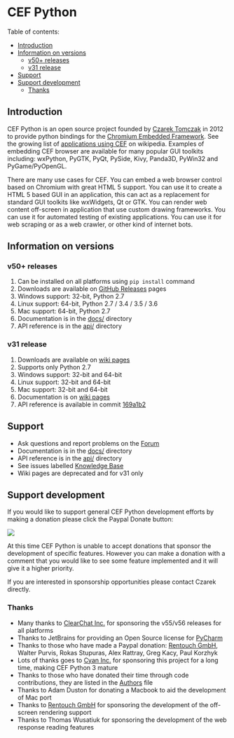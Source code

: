 # CEF Python

Table of contents:
* [Introduction](#introduction)
* [Information on versions](#information-on-versions)
  * [v50+ releases](#v50-releases)
  * [v31 release](#v31-release)
* [Support](#support)
* [Support development](#support-development)
  * [Thanks](#thanks)


## Introduction

CEF Python is an open source project founded by [Czarek Tomczak](http://www.linkedin.com/in/czarektomczak)
in 2012 to provide python bindings for the [Chromium Embedded Framework](https://bitbucket.org/chromiumembedded/cef).
See the growing list of [applications using CEF](http://en.wikipedia.org/wiki/Chromium_Embedded_Framework#Applications_using_CEF)
on wikipedia. Examples of embedding CEF browser are available for many
popular GUI toolkits including: wxPython, PyGTK, PyQt, PySide, Kivy,
Panda3D, PyWin32 and PyGame/PyOpenGL.

There are many use cases for CEF. You can embed a web browser control
based on Chromium with great HTML 5 support. You can use it to create
a HTML 5 based GUI in an application, this can act as a replacement for
standard GUI toolkits like wxWidgets, Qt or GTK. You can render web
content off-screen in application that use custom drawing frameworks.
You can use it for automated testing of existing applications. You can
use it for web scraping or as a web crawler, or other kind of internet
bots.


## Information on versions

### v50+ releases

1. Can be installed on all platforms using `pip install` command
2. Downloads are available on [GitHub Releases](../../releases) pages
2. Windows support: 32-bit, Python 2.7
3. Linux support: 64-bit, Python 2.7 / 3.4 / 3.5 / 3.6
4. Mac support: 64-bit, Python 2.7
5. Documentation is in the [docs/](docs) directory
6. API reference is in the [api/](api) directory

### v31 release

1. Downloads are available on [wiki pages](../../wiki#downloads)
2. Supports only Python 2.7
3. Windows support: 32-bit and 64-bit
4. Linux support: 32-bit and 64-bit
5. Mac support: 32-bit and 64-bit
6. Documentation is on [wiki pages](../../wiki)
7. API reference is available in commit [169a1b2](../../tree/169a1b20d3cd09879070d41aab28cfa195d2a7d5/docs/api)


## Support

- Ask questions and report problems on the [Forum](https://groups.google.com/group/cefpython)
- Documentation is in the [docs/](docs) directory
- API reference is in the [api/](api) directory
- See issues labelled [Knowledge Base](../../issues?q=is%3Aissue+is%3Aopen+label%3A%22Knowledge+Base%22)
- Wiki pages are deprecated and for v31 only


## Support development

If you would like to support general CEF Python development efforts
by making a donation please click the Paypal Donate button:

<a href='https://www.paypal.com/cgi-bin/webscr?cmd=_s-xclick&hosted_button_id=V7LU7PD4N4GGG'><img src='https://raw.githubusercontent.com/wiki/cztomczak/cefpython/images/donate.gif' /></a>

At this time CEF Python is unable to accept donations that sponsor the
development of specific features. However you can make a donation with
a comment that you would like to see some feature implemented and it will
give it a higher priority.

If you are interested in sponsorship opportunities please contact Czarek
directly.

### Thanks

* Many thanks to [ClearChat Inc.](https://clearchat.com) for sponsoring
  the v55/v56 releases for all platforms
* Thanks to JetBrains for providing an Open Source license for
  [PyCharm](https://www.jetbrains.com/pycharm/)
* Thanks to those who have made a Paypal donation: [Rentouch GmbH](http://www.rentouch.ch/),
  Walter Purvis, Rokas Stupuras, Alex Rattray, Greg Kacy, Paul Korzhyk
* Lots of thanks goes to [Cyan Inc.](http://www.blueplanet.com/) for
  sponsoring this project for a long time, making CEF Python 3 mature
* Thanks to those who have donated their time through code contributions,
  they are listed in the [Authors](Authors) file
* Thanks to Adam Duston for donating a Macbook to aid the development
  of Mac port
* Thanks to [Rentouch GmbH](http://www.rentouch.ch/) for sponsoring the
  development of the off-screen rendering support
* Thanks to Thomas Wusatiuk for sponsoring the development of the web
  response reading features
